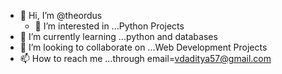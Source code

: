 - 👋 Hi, I’m @theordus
  - 👀 I’m interested in ...Python Projects
- 🌱 I’m currently learning ...python and databases
- 💞️ I’m looking to collaborate on ...Web Development Projects
- 📫 How to reach me ...through email=vdaditya57@gmail.com

<!---
theordus/theordus is a ✨ special ✨ repository because its `README.md` (this file) appears on your GitHub profile.
You can click the Preview link to take a look at your changes.
--->
